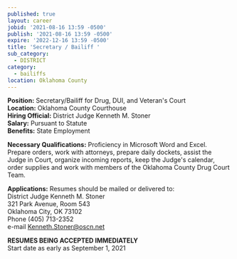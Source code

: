 ```yaml
---
published: true
layout: career
jobid: '2021-08-16 13:59 -0500'
publish: '2021-08-16 13:59 -0500'
expire: '2022-12-16 13:59 -0500'
title: 'Secretary / Bailiff '
sub_category:
  - DISTRICT
category:
  - bailiffs
location: Oklahoma County
---
```

**Position:** Secretary/Bailiff for Drug, DUI, and Veteran's Court  
**Location:** Oklahoma County Courthouse  
**Hiring Official:** District Judge Kenneth M. Stoner  
**Salary:** Pursuant to Statute  
**Benefits:** State Employment  

**Necessary Qualifications:** Proficiency in Microsoft Word and Excel.  Prepare orders, work with attorneys, prepare daily dockets, assist the Judge in Court, organize incoming reports, keep the Judge's calendar, order supplies and work with members of the Oklahoma County Drug Court Team.
					
**Applications:**
Resumes should be mailed or delivered to:  
District Judge Kenneth M. Stoner   
321 Park Avenue, Room 543  
Oklahoma City, OK  73102  
Phone (405) 713-2352  
e-mail [Kenneth.Stoner@oscn.net](mailto:Kenneth.Stoner@oscn.net)

**RESUMES BEING ACCEPTED IMMEDIATELY**  
Start date as early as September 1, 2021

